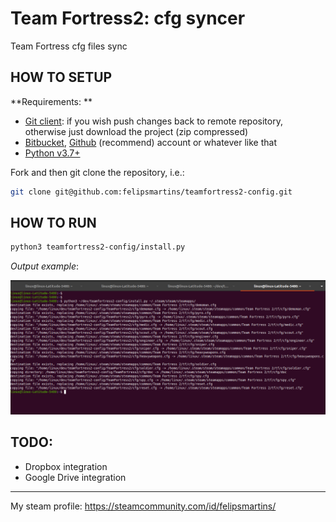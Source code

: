 # Team Fortress2: cfg syncer

Team Fortress cfg files sync


## HOW TO SETUP

**Requirements: **
- [Git client](https://git-scm.com/downloads): if you wish push changes back to remote repository, otherwise just download the project (zip compressed)
- [Bitbucket](bitbucket.org/), [Github](github.com) (recommend) account or whatever like that
- [Python v3.7+](https://www.python.org/downloads/)


Fork and then git clone the repository, i.e.:

```bash
git clone git@github.com:felipsmartins/teamfortress2-config.git
```

## HOW TO RUN
```bash
python3 teamfortress2-config/install.py
```

_Output example_: 

![output](doc/output.png)



## TODO:

- Dropbox integration
- Google Drive integration
<hr>

My steam profile: https://steamcommunity.com/id/felipsmartins/